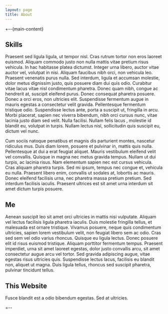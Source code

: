 ```yaml
---
layout: page
title: About
---
```


<div id="results">
	
</div>

+--{main-content}
## Skills

Praesent sed ligula ligula, ut tempor nisl. Cras rutrum tortor non eros laoreet euismod. Aliquam commodo justo non nulla mattis vitae pretium risus vehicula. In hac habitasse platea dictumst. Integer urna libero, auctor vitae auctor vel, volutpat in nisi. Aliquam faucibus nibh orci, non vehicula leo. Praesent venenatis purus nulla. Sed interdum, ligula et accumsan molestie, dolor metus dignissim justo, quis posuere diam dui quis odio. Curabitur vitae lacus vitae nisl condimentum pharetra. Donec quam nibh, congue ac hendrerit at, suscipit eleifend purus. Donec consequat pharetra posuere. Donec a orci eros, non ultricies elit. Suspendisse fermentum augue in mauris egestas a consectetur velit gravida. Pellentesque fermentum tristique odio. Suspendisse lectus ante, porta a suscipit ut, fringilla in arcu. Morbi placerat, sapien nec viverra bibendum, nibh orci cursus nunc, vitae lacinia justo diam sed velit. Nulla facilisi. Nullam felis lacus , molestie id blandit eu, volutpat in turpis. Nullam lectus nisl, sollicitudin quis suscipit eu, dictum vel nunc.


Cum sociis natoque penatibus et magnis dis parturient montes, nascetur ridiculus mus. Duis diam lorem, posuere et pulvinar in, mattis quis nulla. Pellentesque at dui a erat feugiat aliquet. Mauris vestibulum eleifend velit vel convallis. Quisque in magna nec metus gravida tempus. Nullam ut dui turpis, ac lacinia risus. Nam elementum sapien nec est cursus vehicula. Cras aliquam pharetra turpis. Sed mi ipsum, tempus nec congue et, vehicula eu nulla. Praesent libero enim, convallis ut sodales at, lobortis ac mauris. Donec eleifend facilisis urna, nec pharetra massa pretium pretium. Sed interdum facilisis iaculis. Praesent ultrices est sit amet urna interdum sit amet dictum turpis posuere.

## Me

Aenean suscipit leo sit amet orci ultricies in mattis nisi vulputate. Aliquam vel lectus facilisis ligula pharetra iaculis. Duis molestie fringilla tellus, et malesuada est ornare tristique. Vivamus posuere, neque quis condimentum ultricies, sapien lorem vestibulum velit, non feugiat libero sem ac odio. Cras sed sem vel odio varius rhoncus. Quisque eu ligula lectus. Donec posuere elit id risus euismod tristique. Aliquam porttitor fermentum tempus. Praesent imperdiet, urna sit amet laoreet egestas, dolor justo convallis arcu, sit amet consectetur augue arcu vel tortor. Sed gravida adipiscing augue, vitae egestas risus ultricies quis. Suspendisse lectus lacus, facilisis eu blandit non, aliquet ut magna. Duis ligula tellus, rhoncus sed suscipit pharetra, pulvinar tincidunt tellus.
## This Website
Fusce blandit est a odio bibendum egestas. Sed at ultricies.

=--

<div class="small quiet" id="indextank" style="display:none">
Search powered by IndexTank
</div>
